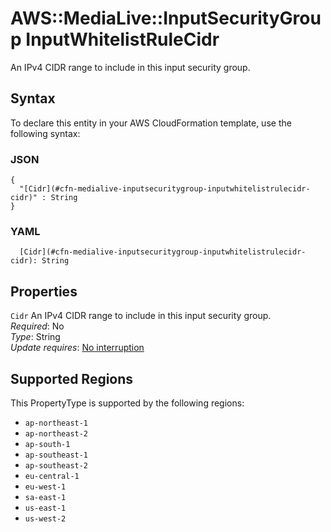 # AWS::MediaLive::InputSecurityGroup InputWhitelistRuleCidr<a name="aws-properties-medialive-inputsecuritygroup-inputwhitelistrulecidr"></a>

An IPv4 CIDR range to include in this input security group\.

## Syntax<a name="aws-properties-medialive-inputsecuritygroup-inputwhitelistrulecidr-syntax"></a>

To declare this entity in your AWS CloudFormation template, use the following syntax:

### JSON<a name="aws-properties-medialive-inputsecuritygroup-inputwhitelistrulecidr-syntax.json"></a>

```
{
  "[Cidr](#cfn-medialive-inputsecuritygroup-inputwhitelistrulecidr-cidr)" : String
}
```

### YAML<a name="aws-properties-medialive-inputsecuritygroup-inputwhitelistrulecidr-syntax.yaml"></a>

```
  [Cidr](#cfn-medialive-inputsecuritygroup-inputwhitelistrulecidr-cidr): String
```

## Properties<a name="aws-properties-medialive-inputsecuritygroup-inputwhitelistrulecidr-properties"></a>

`Cidr`  <a name="cfn-medialive-inputsecuritygroup-inputwhitelistrulecidr-cidr"></a>
An IPv4 CIDR range to include in this input security group\.  
*Required*: No  
*Type*: String  
*Update requires*: [No interruption](https://docs.aws.amazon.com/AWSCloudFormation/latest/UserGuide/using-cfn-updating-stacks-update-behaviors.html#update-no-interrupt)

## Supported Regions

This PropertyType is supported by the following regions:

- `ap-northeast-1`
- `ap-northeast-2`
- `ap-south-1`
- `ap-southeast-1`
- `ap-southeast-2`
- `eu-central-1`
- `eu-west-1`
- `sa-east-1`
- `us-east-1`
- `us-west-2`
